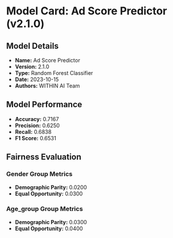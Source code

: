 # Model Card: Ad Score Predictor (v2.1.0)

## Model Details

- **Name:** Ad Score Predictor
- **Version:** 2.1.0
- **Type:** Random Forest Classifier
- **Date:** 2023-10-15
- **Authors:** WITHIN AI Team

## Model Performance

- **Accuracy:** 0.7167
- **Precision:** 0.6250
- **Recall:** 0.6838
- **F1 Score:** 0.6531

## Fairness Evaluation

### Gender Group Metrics

- **Demographic Parity:** 0.0200
- **Equal Opportunity:** 0.0300

### Age_group Group Metrics

- **Demographic Parity:** 0.0300
- **Equal Opportunity:** 0.0400

